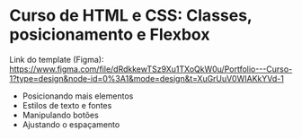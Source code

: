 # Curso de HTML e CSS: Classes, posicionamento e Flexbox

Link do template (Figma): https://www.figma.com/file/dRdkkewTSz9Xu1TXoQkW0u/Portfolio---Curso-1?type=design&node-id=0%3A1&mode=design&t=XuGrUuV0WIAKkYVd-1

- Posicionando mais elementos
- Estilos de texto e fontes
- Manipulando botões
- Ajustando o espaçamento
